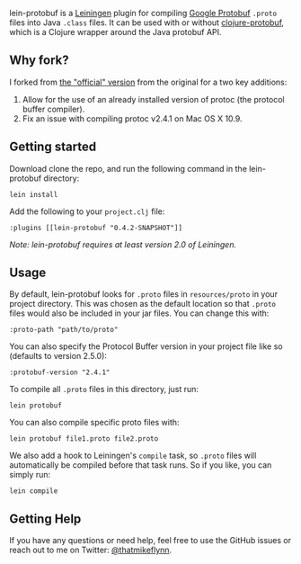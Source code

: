 lein-protobuf is a [Leiningen](https://github.com/technomancy/leiningen) plugin for compiling
[Google Protobuf](http://code.google.com/p/protobuf/) `.proto` files into Java `.class` files. It
can be used with or without [clojure-protobuf](https://github.com/flatland/clojure-protobuf), which
is a Clojure wrapper around the Java protobuf API.

## Why fork?

I forked from [the "official" version](https://github.com/flatland/lein-protobuf) from the original for a two key additions:

1. Allow for the use of an already installed version of protoc (the protocol buffer compiler).
2. Fix an issue with compiling protoc v2.4.1 on Mac OS X 10.9.

## Getting started

Download clone the repo, and run the following command in the lein-protobuf directory:

    lein install

Add the following to your `project.clj` file:

    :plugins [[lein-protobuf "0.4.2-SNAPSHOT"]]

*Note: lein-protobuf requires at least version 2.0 of Leiningen.*

## Usage

By default, lein-protobuf looks for `.proto` files in `resources/proto` in your project
directory. This was chosen as the default location so that `.proto` files would also be included in
your jar files. You can change this with:

    :proto-path "path/to/proto"

You can also specify the Protocol Buffer version in your project file like so (defaults to version 2.5.0):

    :protobuf-version "2.4.1"

To compile all `.proto` files in this directory, just run:

    lein protobuf

You can also compile specific proto files with:

    lein protobuf file1.proto file2.proto

We also add a hook to Leiningen's `compile` task, so `.proto` files will automatically be compiled
before that task runs. So if you like, you can simply run:

    lein compile


## Getting Help

If you have any questions or need help, feel free to use the GitHub issues or reach out to me on Twitter: [@thatmikeflynn](http://twitter.com/thatmikeflynn).
